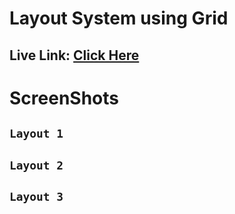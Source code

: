 # Layout System using Grid

## Live Link: [Click Here](https://grid-layout-system.netlify.app/)

# ScreenShots

## `Layout 1`

[](https://github.com/ihossen016/CSS-Grid-Layout/blob/main/ss/l1.png)

## `Layout 2`

[](https://github.com/ihossen016/CSS-Grid-Layout/blob/main/ss/l2.png)

## `Layout 3`

[](https://github.com/ihossen016/CSS-Grid-Layout/blob/main/ss/l3.png)
